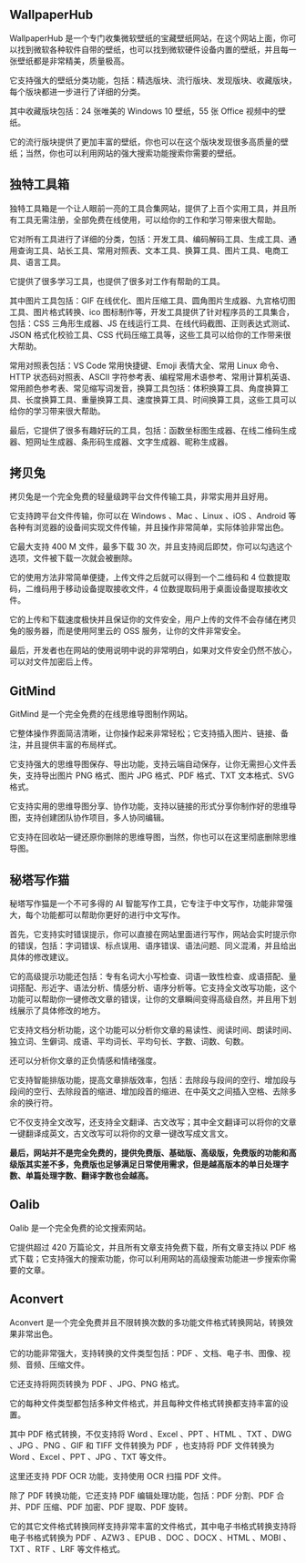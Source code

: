 ## WallpaperHub

WallpaperHub 是一个专门收集微软壁纸的宝藏壁纸网站，在这个网站上面，你可以找到微软各种软件自带的壁纸，也可以找到微软硬件设备内置的壁纸，并且每一张壁纸都是非常精美，质量极高。

它支持强大的壁纸分类功能，包括：精选版块、流行版块、发现版块、收藏版块，每个版块都进一步进行了详细的分类。

其中收藏版块包括：24 张唯美的 Windows 10 壁纸，55 张 Office 视频中的壁纸。

它的流行版块提供了更加丰富的壁纸，你也可以在这个版块发现很多高质量的壁纸；当然，你也可以利用网站的强大搜索功能搜索你需要的壁纸。

## 独特工具箱

独特工具箱是一个让人眼前一亮的工具合集网站，提供了上百个实用工具，并且所有工具无需注册，全部免费在线使用，可以给你的工作和学习带来很大帮助。

它对所有工具进行了详细的分类，包括：开发工具、编码解码工具、生成工具、通用查询工具、站长工具、常用对照表、文本工具、换算工具、图片工具、电商工具、语言工具。

它提供了很多学习工具，也提供了很多对工作有帮助的工具。

其中图片工具包括：GIF 在线优化、图片压缩工具、圆角图片生成器、九宫格切图工具、图片格式转换、ico 图标制作等，开发工具提供了针对程序员的工具集合，包括：CSS 三角形生成器、JS 在线运行工具、在线代码截图、正则表达式测试、JSON 格式化校验工具、CSS 代码压缩工具等，这些工具可以给你的工作带来很大帮助。

常用对照表包括：VS Code 常用快捷键、Emoji 表情大全、常用 Linux 命令、HTTP 状态码对照表、ASCII 字符参考表、编程常用术语参考、常用计算机英语、常用颜色参考表、常见缩写词发音，换算工具包括：体积换算工具、角度换算工具、长度换算工具、重量换算工具、速度换算工具、时间换算工具，这些工具可以给你的学习带来很大帮助。

最后，它提供了很多有趣好玩的工具，包括：函数坐标图生成器、在线二维码生成器、短网址生成器、条形码生成器、文字生成器、昵称生成器。

## 拷贝兔

拷贝兔是一个完全免费的轻量级跨平台文件传输工具，非常实用并且好用。

它支持跨平台文件传输，你可以在 Windows 、Mac 、Linux 、iOS 、Android 等各种有浏览器的设备间实现文件传输，并且操作非常简单，实际体验非常出色。

它最大支持 400 M 文件，最多下载 30 次，并且支持阅后即焚，你可以勾选这个选项，文件被下载一次就会被删除。

它的使用方法非常简单便捷，上传文件之后就可以得到一个二维码和 4 位数提取码，二维码用于移动设备提取接收文件，4 位数提取码用于桌面设备提取接收文件。

它的上传和下载速度极快并且保证你的文件安全，用户上传的文件不会存储在拷贝兔的服务器，而是使用阿里云的 OSS 服务，让你的文件非常安全。

最后，开发者也在网站的使用说明中说的非常明白，如果对文件安全仍然不放心，可以对文件加密后上传。

## GitMind

GitMind 是一个完全免费的在线思维导图制作网站。

它整体操作界面简洁清晰，让你操作起来非常轻松；它支持插入图片、链接、备注，并且提供丰富的布局样式。

它支持强大的思维导图保存、导出功能，支持云端自动保存，让你无需担心文件丢失，支持导出图片 PNG 格式、图片 JPG 格式、PDF 格式、TXT 文本格式、SVG 格式。

它支持实用的思维导图分享、协作功能，支持以链接的形式分享你制作好的思维导图，支持创建团队协作项目，多人协同编辑。

它支持在回收站一键还原你删除的思维导图，当然，你也可以在这里彻底删除思维导图。

## 秘塔写作猫

秘塔写作猫是一个不可多得的 AI 智能写作工具，它专注于中文写作，功能非常强大，每个功能都可以帮助你更好的进行中文写作。

首先，它支持实时错误提示，你可以直接在网站里面进行写作，网站会实时提示你的错误，包括：字词错误、标点误用、语序错误、语法问题、同义混淆，并且给出具体的修改建议。

它的高级提示功能还包括：专有名词大小写检查、词语一致性检查、成语搭配、量词搭配、形近字、语法分析、情感分析、语序分析等。它支持全文改写功能，这个功能可以帮助你一键修改文章的错误，让你的文章瞬间变得高级自然，并且用下划线展示了具体修改的地方。

它支持文档分析功能，这个功能可以分析你文章的易读性、阅读时间、朗读时间、独立词、生僻词、成语、平均词长、平均句长、字数、词数、句数。

还可以分析你文章的正负情感和情绪强度。

它支持智能排版功能，提高文章排版效率，包括：去除段与段间的空行、增加段与段间的空行、去除段首的缩进、增加段首的缩进、在中英文之间插入空格、去除多余的换行符。

它不仅支持全文改写，还支持全文翻译、古文改写；其中全文翻译可以将你的文章一键翻译成英文，古文改写可以将你的文章一键改写成文言文。

**最后，网站并不是完全免费的，提供免费版、基础版、高级版，免费版的功能和高级版其实差不多，免费版也足够满足日常使用需求，但是越高版本的单日处理字数、单篇处理字数、翻译字数也会越高。**

## Oalib

Oalib 是一个完全免费的论文搜索网站。

它提供超过 420 万篇论文，并且所有文章支持免费下载，所有文章支持以 PDF 格式下载；它支持强大的搜索功能，你可以利用网站的高级搜索功能进一步搜索你需要的文章。

## Aconvert

Aconvert 是一个完全免费并且不限转换次数的多功能文件格式转换网站，转换效果非常出色。

它的功能非常强大，支持转换的文件类型包括：PDF 、文档、电子书、图像、视频、音频、压缩文件。

它还支持将网页转换为 PDF 、JPG、PNG 格式。

它的每种文件类型都包括多种文件格式，并且每种文件格式转换都支持丰富的设置。

其中 PDF 格式转换，不仅支持将 Word 、Excel 、PPT 、HTML 、TXT 、DWG 、JPG 、PNG 、GIF 和 TIFF 文件转换为 PDF ，也支持将 PDF 文件转换为 Word 、Excel 、PPT 、JPG 、TXT 等文件。

这里还支持 PDF OCR 功能，支持使用 OCR 扫描 PDF 文件。

除了 PDF 转换功能，它还支持 PDF 编辑处理功能，包括：PDF 分割、PDF 合并、PDF 压缩、PDF 加密、PDF 提取、PDF 旋转。

它的其它文件格式转换同样支持非常丰富的文件格式，其中电子书格式转换支持将电子书格式转换为 PDF 、AZW3 、EPUB 、DOC 、DOCX 、HTML 、MOBI 、TXT 、RTF 、LRF 等文件格式。